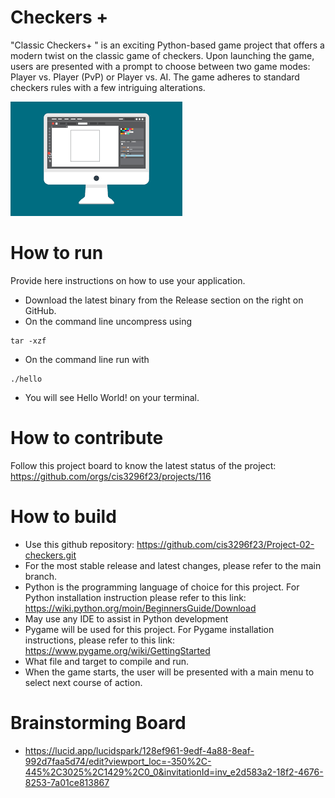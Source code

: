 # Checkers + 
"Classic Checkers+ " is an exciting Python-based game project that offers a modern twist on the classic game of checkers. Upon launching the game, users are presented with a prompt to choose between two game modes: Player vs. Player (PvP) or Player vs. AI. The game adheres to standard checkers rules with a few intriguing alterations. 

![This is a screenshot.](images.png)
# How to run
Provide here instructions on how to use your application.   
- Download the latest binary from the Release section on the right on GitHub.  
- On the command line uncompress using
```
tar -xzf  
```
- On the command line run with
```
./hello
```
- You will see Hello World! on your terminal. 

# How to contribute
Follow this project board to know the latest status of the project: https://github.com/orgs/cis3296f23/projects/116  

# How to build
- Use this github repository: https://github.com/cis3296f23/Project-02-checkers.git
- For the most stable release and latest changes, please refer to the main branch.
- Python is the programming language of choice for this project. For Python installation instruction please refer to this link: https://wiki.python.org/moin/BeginnersGuide/Download
- May use any IDE to assist in Python development
- Pygame will be used for this project. For Pygame installation instructions, please refer to this link: https://www.pygame.org/wiki/GettingStarted
- What file and target to compile and run.
- When the game starts, the user will be presented with a main menu to select next course of action.

# Brainstorming Board
- https://lucid.app/lucidspark/128ef961-9edf-4a88-8eaf-992d7faa5d74/edit?viewport_loc=-350%2C-445%2C3025%2C1429%2C0_0&invitationId=inv_e2d583a2-18f2-4676-8253-7a01ce813867
